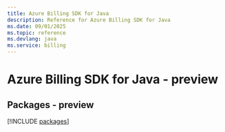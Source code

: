 ```yaml
---
title: Azure Billing SDK for Java
description: Reference for Azure Billing SDK for Java
ms.date: 09/01/2025
ms.topic: reference
ms.devlang: java
ms.service: billing
---
```

# Azure Billing SDK for Java - preview
## Packages - preview
[!INCLUDE [packages](billing-index.md)]